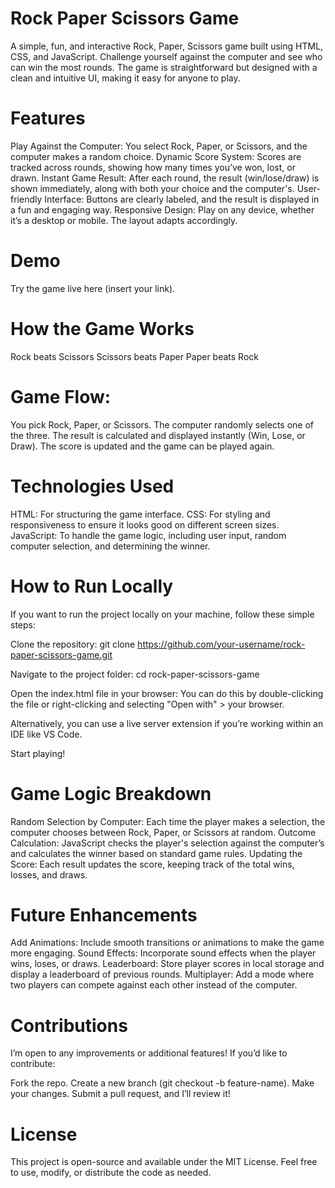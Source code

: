 # Rock Paper Scissors Game
A simple, fun, and interactive Rock, Paper, Scissors game built using HTML, CSS, and JavaScript. Challenge yourself against the computer and see who can win the most rounds. The game is straightforward but designed with a clean and intuitive UI, making it easy for anyone to play.

# Features
Play Against the Computer: You select Rock, Paper, or Scissors, and the computer makes a random choice.
Dynamic Score System: Scores are tracked across rounds, showing how many times you’ve won, lost, or drawn.
Instant Game Result: After each round, the result (win/lose/draw) is shown immediately, along with both your choice and the computer's.
User-friendly Interface: Buttons are clearly labeled, and the result is displayed in a fun and engaging way.
Responsive Design: Play on any device, whether it’s a desktop or mobile. The layout adapts accordingly.

# Demo
Try the game live here (insert your link).

# How the Game Works
Rock beats Scissors
Scissors beats Paper
Paper beats Rock

# Game Flow:
You pick Rock, Paper, or Scissors.
The computer randomly selects one of the three.
The result is calculated and displayed instantly (Win, Lose, or Draw).
The score is updated and the game can be played again.

# Technologies Used
HTML: For structuring the game interface.
CSS: For styling and responsiveness to ensure it looks good on different screen sizes.
JavaScript: To handle the game logic, including user input, random computer selection, and determining the winner.

# How to Run Locally
If you want to run the project locally on your machine, follow these simple steps:

Clone the repository:
git clone https://github.com/your-username/rock-paper-scissors-game.git

Navigate to the project folder:
cd rock-paper-scissors-game

Open the index.html file in your browser:
You can do this by double-clicking the file or right-clicking and selecting "Open with" > your browser.

Alternatively, you can use a live server extension if you’re working within an IDE like VS Code.

Start playing!

# Game Logic Breakdown
Random Selection by Computer: Each time the player makes a selection, the computer chooses between Rock, Paper, or Scissors at random.
Outcome Calculation: JavaScript checks the player's selection against the computer’s and calculates the winner based on standard game rules.
Updating the Score: Each result updates the score, keeping track of the total wins, losses, and draws.

# Future Enhancements
Add Animations: Include smooth transitions or animations to make the game more engaging.
Sound Effects: Incorporate sound effects when the player wins, loses, or draws.
Leaderboard: Store player scores in local storage and display a leaderboard of previous rounds.
Multiplayer: Add a mode where two players can compete against each other instead of the computer.

# Contributions
I’m open to any improvements or additional features! If you’d like to contribute:

Fork the repo.
Create a new branch (git checkout -b feature-name).
Make your changes.
Submit a pull request, and I’ll review it!

# License
This project is open-source and available under the MIT License. Feel free to use, modify, or distribute the code as needed.
